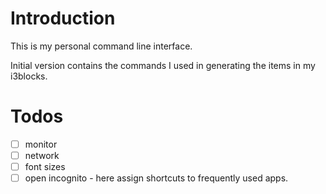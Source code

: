 # Introduction

This is my personal command line interface.

Initial version contains the commands I used in generating the items in my
i3blocks.

# Todos

* [ ] monitor
* [ ] network
* [ ] font sizes
* [ ] open incognito - here assign shortcuts to frequently used apps.